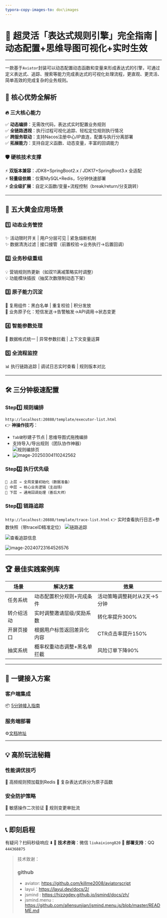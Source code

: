 ```yaml
---
typora-copy-images-to: doc\images
---
```


# 🚀 超灵活「表达式规则引擎」完全指南 | 动态配置+思维导图可视化+实时生效

---

一款基于`Aviator`封装可以动态配置动态函数和变量来形成表达式的引擎，可通过定义表达式、追踪、搜索等能力完成表达式的可视化处理流程，更直观、更灵活、简单高效的完成复杂的业务规则。

## 🌟 核心优势全解析

### 🔥 三大核心能力
✅ **动态编排**：无需改代码，表达式实时配置业务规则  
✅ **全链路透视**：执行过程可视化追踪、轻松定位规则执行情况  
✅ **跨服务联动**：支持Nacos注册中心/IP直连，配置与执行分离部署  
✅ **拓展能力**：支持自定义函数、动态变量，丰富的回调能力

### 🛡️ 硬核技术支撑
⚡ **双版本兼容**：JDK8+SpringBoot2.x / JDK17+SpringBoot3.x 全适配  
⚡ **轻量级依赖**：仅需MySQL+Redis，5分钟快速部署  
⚡ **企业级扩展**：自定义函数/变量+流程控制（break/return/分支跳转）

---

## 🎯 五大黄金应用场景
### 1️⃣ **动态业务管控**
✨ 活动限时开关 | 用户分层可见 | 紧急熔断机制  
✨ 数据清洗过滤 | 接口接管（前置校验→业务执行→后置回调）

### 2️⃣ **业务秒级重组**
💡 营销规则热更新（如双11满减策略实时调整）  
💡 功能模块插拔（抽奖次数限制动态下架）

### 3️⃣ **原子能力沉淀**
🔧 复用组件：黑白名单 | 重复校验 | 积分发放  
🔧 业务原子化：短信发送→告警触发→API调用→状态变更

### 4️⃣ **智能参数处理**
🎨 数据格式统一 | 异常参数拦截 | 上下文变量运算

### 5️⃣ **全流程监控**
📊 执行链路追踪 | 调试日志实时查看 | 规则版本对比

---

## 🛠️ 三分钟极速配置
### Step1️⃣ 规则编排
`http://localhost:20888/template/executor-list.html`  
👉 **神操作技巧**：

- `Tab键`秒建子节点 | 思维导图式拖拽编排
- 支持导入/导出规则（团队协作神器）  
  ![规则编排页](doc/images/test-rule-mind.png)
- ![image-20250304110242562](doc/images/image-20250304110242562.png)

### Step2️⃣ 执行优先级
```text
🚩 上层 → 全局变量初始化（数据准备）  
🚩 中层 → 核心业务逻辑（主战场）  
🚩 下层 → 通用回调处理（善后大师）  
```

### Step3️⃣ 链路追踪

`http://localhost:20888/template/trace-list.html`
👉 实时查看执行日志+参数快照（带traceID精准定位）
![链路追踪](doc/images/image-20240723164346165.png)

![查看追踪信息](doc/images/image-20240723164444930.png)

![image-20240723164526576](doc/images/image-20240723164526576.png)

------

## 🏆 最佳实践案例库

| 场景       | 解决方案                    | 效果                        |
| ---------- | --------------------------- | --------------------------- |
| 任务系统   | 动态配置积分规则+完成条件   | 活动策略调整耗时从2天→5分钟 |
| 转介绍活动 | 实时调整邀请层级/奖励系数   | 转化率提升300%              |
| 开屏页接口 | 根据用户标签返回差异化内容  | CTR点击率提升150%           |
| 抽奖系统   | 概率权重动态调整+黑名单拦截 | 风险订单下降90%             |

------

## 🚀 一键接入方案

### 客户端集成

📦 [5分钟接入指南](./expression-mind-map-client-starter/README.md)

### 服务端部署

⚙️[文档地址](./expression-mind-map-server/README.md)

------

## 💡 高阶玩法秘籍

### 性能调优技巧

🔹 高频规则预加载到Redis
🔹 复杂表达式拆分为原子函数

### 安全防护策略

🔐 敏感操作二次验证
🔐 规则变更审批流

------

## 📞 即刻启程

有疑问？扫码秒级响应 ⬇️
🔸 **技术咨询**：微信 `liukaixiong820`
🔸 **部署支持**：QQ `444368875`

> 技术致谢：
>
> ### github
>
> - aviator: https://github.com/killme2008/aviatorscript
> - layui：https://layui.dev/docs/2/
> - jsmind : https://hizzgdev.github.io/jsmind/docs/zh/
> - jsmind.menu : https://github.com/allensunjian/jsmind.menu.js/blob/master/README.md
